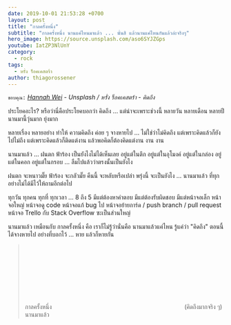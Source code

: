 ```yaml
---
date: 2019-10-01 21:53:28 +0700
layout: post
title: "กาลครั้งหนึ่ง"
subtitle: "กาลครั้งหนึ่ง นานแค่ไหนมาแล้ว ... นั่นสิ แล้วนานแค่ไหนกันแล้วล่ะจริงๆ"
hero_image: https://source.unsplash.com/aso6SYJZGps
youtube: IatZP3NlUnY
category:
  - rock
tags:
  - หรั่ง ร็อคเคสตร้า
author: thiagorossener
---
```

`ขอบคุณ:` *[Hannah Wei](https://unsplash.com/@herlifeinpixels) - Unsplash / หรั่ง ร็อคเคสตร้า - คิดถึง*

ประโยคอะไร? หรือว่านี่คือประโยคบอกว่า คิดถึง ... แต่น่าจะเพราะช่วงนี้ หลายวัน หลายเดือน หลายปี นานมานี้วุ่นมาก ยุ่งมาก

หลายเรื่อง หลายอย่าง ทำให้ ความคิดถึง ค่อย ๆ จางหายไป ... ไม่ใช่ว่าไม่คิดถึง แต่เพราะคิดแล้วก็ยังไปไม่ถึง แต่เพราะคิดแล้วก็ติดแต่งาน แล้วพอคิดก็ต้องคิดแต่งาน งาน งาน

นานมาแล้ว ... ฝนตก ฟ้าร้อง เป็นยังไงไม่ได้เห็นเลย อยู่แต่ในตึก อยู่แต่ในอุโมงค์ อยู่แต่ในกล่อง อยู่แต่ในคอก อยู่แต่ในกรอบ ... ลืมไปแล้วว่าตรงนั้นเป็นยังไง

ฝนตก จะหนาวมั๊ย ฟ้าร้อง จะกลัวมั๊ย คืนนี้ จะหลับหรือเปล่า พรุ่งนี้ จะเป็นยังไง ... นานมาแล้ว ที่ทุกอย่างไม่ได้มีไว้ให้ถามอีกต่อไป

ทุกวัน ทุกคน ทุกที่ ทุกเวลา ... 8 ถึง 5 มีแต่ต้องหาคำตอบ มีแต่ต้องรับผิดชอบ มีแต่หน้าจอเล็ก หน้าจอใหญ่ หน้าจอดู code หน้าจอแก้ bug ไป หน้าจอย้ายการ์ด / push branch / pull request หน้าจอ Trello กับ Stack Overflow ซะเป็นส่วนใหญ่

นานมาแล้ว เหมือนกับ กาลครั้งหนึ่ง คือ เราก็ไม่รู้ว่านั่นคือ นานมาแล้วแค่ไหน รู้แค่ว่า "คิดถึง" ตอนนี้ได้จางหายไป อย่างที่บอกไว้ ... หาย แล้วก็หายกัน
> กาลครั้งหนึ่ง <svg class="love"><use xlink:href="#icon-heart"></use></svg> (คิดถึงมากจริง ๆ) นานมาแล้ว

